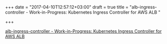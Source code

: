 +++
date = "2017-04-10T12:57:12+03:00"
draft = true
title = "alb-ingress-controller - Work-in-Progress: Kubernetes Ingress Controller for AWS ALB "

+++

<p><a href="https://t.co/LZlqg42fRK">alb-ingress-controller - Work-in-Progress: Kubernetes Ingress Controller for AWS ALB </a></p>